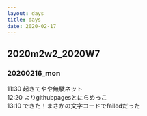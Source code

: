 ```yaml
---
layout: days
title: days
date: 2020-02-17
---
```

## 2020m2w2_2020W7  
  
### 20200216_mon
11:30 起きてやや無駄ネット  
12:20 よりgithubpagesとにらめっこ  
13:10 できた！まさかの文字コードでfailedだった  
